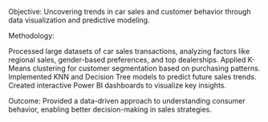 Objective:
Uncovering trends in car sales and customer behavior through data visualization and predictive modeling.

Methodology:

Processed large datasets of car sales transactions, analyzing factors like regional sales, gender-based preferences, and top dealerships.
Applied K-Means clustering for customer segmentation based on purchasing patterns.
Implemented KNN and Decision Tree models to predict future sales trends.
Created interactive Power BI dashboards to visualize key insights.

Outcome:
Provided a data-driven approach to understanding consumer behavior, enabling better decision-making in sales strategies.

